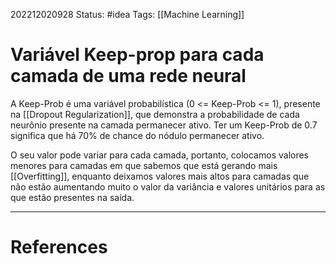 202212020928
Status: #idea 
Tags: [[Machine Learning]]

# Variável Keep-prop para cada camada de uma rede neural

A Keep-Prob é uma variável probabilística (0 <= Keep-Prob <= 1), presente na [[Dropout Regularization]], que demonstra a probabilidade de cada neurônio presente na camada permanecer ativo. Ter um Keep-Prob de 0.7 significa que há 70% de chance do nódulo permanecer ativo. 

O seu valor pode variar para cada camada, portanto, colocamos valores menores para camadas em que sabemos que está gerando mais [[Overfitting]], enquanto deixamos valores mais altos para camadas que não estão aumentando muito o valor da variância e valores unitários para as que estão presentes na saída.

---
# References
